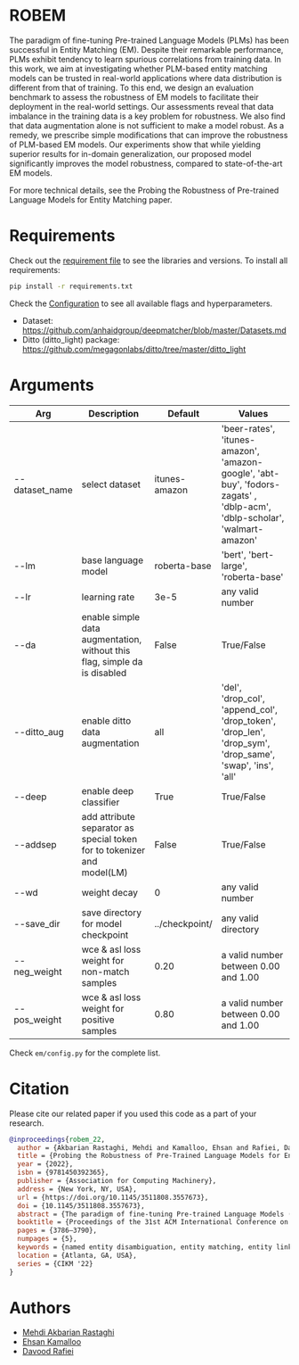 # ROBEM

The paradigm of fine-tuning Pre-trained Language Models (PLMs) has been successful in Entity Matching (EM). Despite their remarkable performance, PLMs exhibit tendency to learn spurious correlations from training data. In this work, we aim at investigating whether PLM-based entity matching models can be trusted in real-world applications where data distribution is different from that of training. To this end, we design an evaluation benchmark to assess the robustness of EM models to facilitate their deployment in the real-world settings.
Our assessments reveal that data imbalance in the training data is a key problem for robustness. We also find that data augmentation alone is not sufficient to make a model robust. As a remedy, 
we prescribe simple modifications that can improve the robustness of PLM-based EM models. Our experiments show that while yielding superior results for in-domain generalization, our proposed model significantly improves the model robustness, compared to state-of-the-art EM models.


For more technical details, see the Probing the Robustness of Pre-trained Language Models for
Entity Matching paper.

# Requirements

Check out the [requirement file](https://github.com/makbn/robem/blob/master/requirements.txt) to see the libraries and versions. To install all requirements:

```bash
pip install -r requirements.txt
```

Check the [Configuration](https://github.com/makbn/robem/blob/master/em/config.py) to see all available flags and hyperparameters.



* Dataset: https://github.com/anhaidgroup/deepmatcher/blob/master/Datasets.md
* Ditto (ditto_light) package: https://github.com/megagonlabs/ditto/tree/master/ditto_light


# Arguments


| **Arg**        | **Description**                                                           | **Default**    | **Values**                                                                                                                |
|----------------|---------------------------------------------------------------------------|----------------|---------------------------------------------------------------------------------------------------------------------------|
| --dataset_name | select dataset                                                            | itunes-amazon  | 'beer-rates', 'itunes-amazon', 'amazon-google', 'abt-buy', 'fodors-zagats' , 'dblp-acm', 'dblp-scholar', 'walmart-amazon' |
| --lm           | base language model                                                       | roberta-base   | 'bert', 'bert-large', 'roberta-base'                                                                                      |
| --lr           | learning rate                                                             | 3e-5           | any valid number                                                                                                          |
| --da           | enable simple data augmentation, without this flag, simple da is disabled | False          | True/False                                                                                                                |
| --ditto_aug    | enable ditto data augmentation                                            | all            | 'del', 'drop_col', 'append_col', 'drop_token', 'drop_len',             'drop_sym', 'drop_same', 'swap', 'ins', 'all'      |
| --deep         | enable deep classifier                                                    | True           | True/False                                                                                                                |
| --addsep       | add attribute separator as special token for to tokenizer and model(LM)   | False          | True/False                                                                                                                |
| --wd           | weight decay                                                              | 0              | any valid number                                                                                                          |
| --save_dir     | save directory for model checkpoint                                       | ../checkpoint/ | any valid directory                                                                                                       |
| --neg_weight   | wce & asl loss weight for non-match samples                               | 0.20           | a valid number between 0.00 and 1.00                                                                                      |
| --pos_weight   | wce & asl loss weight for positive samples                                | 0.80           | a valid number between 0.00 and 1.00                                                                                      |

Check `em/config.py` for the complete list.

# Citation

Please cite our related paper if you used this code as a part of your research.

```bibtex
@inproceedings{robem_22,
  author = {Akbarian Rastaghi, Mehdi and Kamalloo, Ehsan and Rafiei, Davood},
  title = {Probing the Robustness of Pre-Trained Language Models for Entity Matching},
  year = {2022},
  isbn = {9781450392365},
  publisher = {Association for Computing Machinery},
  address = {New York, NY, USA},
  url = {https://doi.org/10.1145/3511808.3557673},
  doi = {10.1145/3511808.3557673},
  abstract = {The paradigm of fine-tuning Pre-trained Language Models (PLMs) has been successful in Entity Matching (EM). Despite their remarkable performance, PLMs exhibit tendency to learn spurious correlations from training data. In this work, we aim at investigating whether PLM-based entity matching models can be trusted in real-world applications where data distribution is different from that of training. To this end, we design an evaluation benchmark to assess the robustness of EM models to facilitate their deployment in the real-world settings. Our assessments reveal that data imbalance in the training data is a key problem for robustness. We also find that data augmentation alone is not sufficient to make a model robust. As a remedy, we prescribe simple modifications that can improve the robustness of PLM-based EM models. Our experiments show that while yielding superior results for in-domain generalization, our proposed model significantly improves the model robustness, compared to state-of-the-art EM models.},
  booktitle = {Proceedings of the 31st ACM International Conference on Information & Knowledge Management},
  pages = {3786–3790},
  numpages = {5},
  keywords = {named entity disambiguation, entity matching, entity linking},
  location = {Atlanta, GA, USA},
  series = {CIKM '22}
}
```

# Authors

* [Mehdi Akbarian Rastaghi](https://www.linkedin.com/in/mehdiakbarian/)
* [Ehsan Kamalloo](https://webdocs.cs.ualberta.ca/~kamalloo/)
* [Davood Rafiei](https://webdocs.cs.ualberta.ca/~drafiei/)
